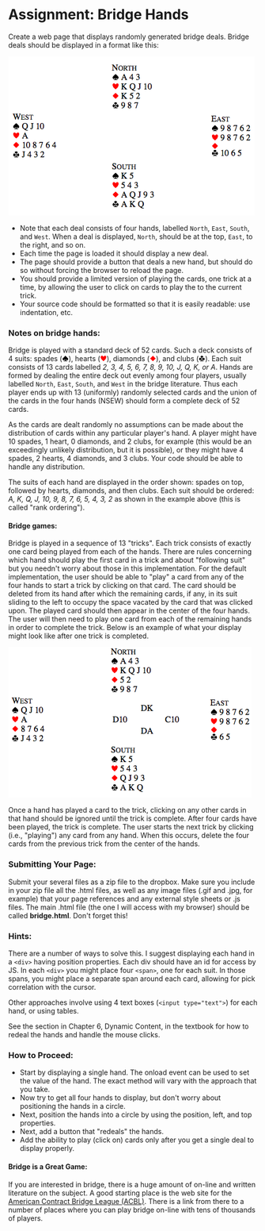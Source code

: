 # Assignment: Bridge Hands

Create a web page that displays randomly generated bridge deals. Bridge deals should be displayed in a format like this:

![hands][1]

- Note that each deal consists of four hands, labelled `North`, `East`, `South`, and `West`. When a deal is displayed, `North`, should be at the top, `East`, to the right, and so on.
- Each time the page is loaded it should display a new deal.
- The page should provide a button that deals a new hand, but should do so without forcing the browser to reload the page.
- You should provide a limited version of playing the cards, one trick at a time, by allowing the user to click on cards to play the to the current trick.
- Your source code should be formatted so that it is easily readable: use indentation, etc.

### Notes on bridge hands:

Bridge is played with a standard deck of 52 cards. Such a deck consists of 4 suits: spades (![S][s]), hearts (![H][h]), diamonds (![D][d]), and clubs (![C][c]). Each suit consists of 13 cards labelled *2, 3, 4, 5, 6, 7, 8, 9, 10, J, Q, K, *or* A*. Hands are formed by dealing the entire deck out evenly among four players, usually labelled `North`, `East`, `South`, and `West` in the bridge literature. Thus each player ends up with 13 (uniformly) randomly selected cards and the union of the cards in the four hands (NSEW) should form a complete deck of 52 cards.

As the cards are dealt randomly no assumptions can be made about the distribution of cards within any particular player's hand. A player might have 10 spades, 1 heart, 0 diamonds, and 2 clubs, for example (this would be an exceedingly unlikely distribution, but it is possible), or they might have 4 spades, 2 hearts, 4 diamonds, and 3 clubs. Your code should be able to handle any distribution.

The suits of each hand are displayed in the order shown: spades on top, followed by hearts, diamonds, and then clubs. Each suit should be ordered: *A, K, Q, J, 10, 9, 8, 7, 6, 5, 4, 3, 2* as shown in the example above (this is called "rank ordering").

#### Bridge games:

Bridge is played in a sequence of 13 "tricks". Each trick consists of exactly one card being played from each of the hands. There are rules concerning which hand should play the first card in a trick and about "following suit" but you needn't worry about those in this implementation. For the default implementation, the user should be able to "play" a card from any of the four hands to start a trick by clicking on that card. The card should be deleted from its hand after which the remaining cards, if any, in its suit sliding to the left to occupy the space vacated by the card that was clicked upon. The played card should then appear in the center of the four hands. The user will then need to play one card from each of the remaining hands in order to complete the trick. Below is an example of what your display might look like after one trick is completed.

![moar hands][2]

Once a hand has played a card to the trick, clicking on any other cards in that hand should be ignored until the trick is complete. After four cards have been played, the trick is complete. The user starts the next trick by clicking (i.e., "playing") any card from any hand. When this occurs, delete the four cards from the previous trick from the center of the hands.

### Submitting Your Page:

Submit your several files as a zip file to the dropbox. Make sure you include in your zip file all the .html files, as well as any image files (.gif and .jpg, for example) that your page references and any external style sheets or .js files. The main .html file (the one I will access with my browser) should be called **bridge.html**. Don't forget this!

### Hints:

There are a number of ways to solve this. I suggest displaying each hand in a `<div>` having position properties. Each div should have an id for access by JS. In each `<div>` you might place four `<span>`, one for each suit. In those spans, you might place a separate span around each card, allowing for pick correlation with the cursor.

Other approaches involve using 4 text boxes (`<input type="text">`) for each hand, or using tables.

See the section in Chapter 6, Dynamic Content, in the textbook for how to redeal the hands and handle the mouse clicks.

### How to Proceed:

- Start by displaying a single hand. The onload event can be used to set the value of the hand. The exact method will vary with the approach that you take.
- Now try to get all four hands to display, but don't worry about positioning the hands in a circle.
- Next, position the hands into a circle by using the position, left, and top properties.
- Next, add a button that "redeals" the hands.
- Add the ability to play (click on) cards only after you get a single deal to display properly.

#### Bridge is a Great Game:

If you are interested in bridge, there is a huge amount of on-line and written literature on the subject. A good starting place is the web site for the [American Contract Bridge League (ACBL)][3]. There is a link from there to a number of places where you can play bridge on-line with tens of thousands of players.

[1]: src/image_01.png
[2]: src/image_02.png
[3]: http://www.acbl.org/
[s]: src/s.gif
[h]: src/h.gif
[c]: src/c.gif
[d]: src/d.gif
